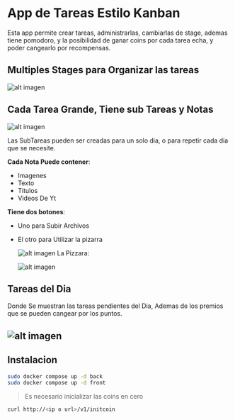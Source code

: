 # App de Tareas Estilo Kanban

Esta app permite crear tareas, administrarlas, cambiarlas de stage, ademas tiene pomodoro, y la posibilidad de ganar coins por cada tarea echa, y poder cangearlo por recompensas.

## Multiples Stages para Organizar las tareas

![alt imagen](https://firebasestorage.googleapis.com/v0/b/hostingimage-8a5bd.appspot.com/o/images%2FScreenshot%202023-10-04%20124002.png?alt=media&token=ba0eb279-d47b-47fd-9512-4342ef614788 "Stages")

## Cada Tarea Grande, Tiene sub Tareas y Notas

![alt imagen](https://firebasestorage.googleapis.com/v0/b/hostingimage-8a5bd.appspot.com/o/images%2FScreenshot%202023-10-04%20124043.png?alt=media&token=83c3f7bb-4298-44aa-8a2b-574bfbc75d03 "SubTareas y Notas")

Las SubTareas pueden ser creadas para un solo dia, o para repetir cada dia que se necesite.

**Cada Nota Puede contener**:

- Imagenes
- Texto
- Titulos
- Videos De Yt

**Tiene dos botones**:

- Uno para Subir Archivos
- El otro para Utilizar la pizarra

  ![alt imagen](https://firebasestorage.googleapis.com/v0/b/hostingimage-8a5bd.appspot.com/o/images%2FScreenshot%20s-10-04%20124043.png?alt=media&token=c12908c7-a577-450f-bbb1-3344387e23c3 "Botones")
  La Pizzara:

  ![alt imagen](https://firebasestorage.googleapis.com/v0/b/hostingimage-8a5bd.appspot.com/o/images%2FScreenshot%202023-10-04%20124154.png?alt=media&token=7280c6c8-61b2-48fd-a8cd-2b102660ad6b "Botones")

## Tareas del Dia

Donde Se muestran las tareas pendientes del Dia, Ademas de los premios que se pueden cangear por los puntos.

## ![alt imagen](https://firebasestorage.googleapis.com/v0/b/hostingimage-8a5bd.appspot.com/o/images%2FScreenshot%202023-10-04%20124252.png?alt=media&token=f4f52a6e-7697-4e7f-979e-affedfa2faa5 "Tareas del Dia")

## Instalacion

```bash
sudo docker compose up -d back
sudo docker compose up -d front
```

> Es necesario inicializar las coins en cero

```bash
curl http://<ip o url>/v1/initcoin
```
